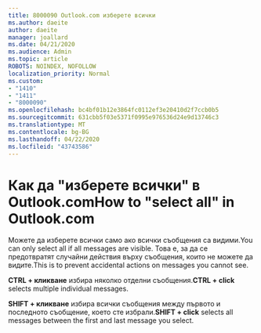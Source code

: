 ```yaml
---
title: 8000090 Outlook.com изберете всички
ms.author: daeite
author: daeite
manager: joallard
ms.date: 04/21/2020
ms.audience: Admin
ms.topic: article
ROBOTS: NOINDEX, NOFOLLOW
localization_priority: Normal
ms.custom:
- "1410"
- "1411"
- "8000090"
ms.openlocfilehash: bc4bf01b12e3864fc0112ef3e20410d2f7ccb0b5
ms.sourcegitcommit: 631cbb5f03e5371f0995e976536d24e9d13746c3
ms.translationtype: MT
ms.contentlocale: bg-BG
ms.lasthandoff: 04/22/2020
ms.locfileid: "43743586"
---
```

# <a name="how-to-select-all-in-outlookcom"></a><span data-ttu-id="d5cdf-102">Как да "изберете всички" в Outlook.com</span><span class="sxs-lookup"><span data-stu-id="d5cdf-102">How to "select all" in Outlook.com</span></span>

<span data-ttu-id="d5cdf-103">Можете да изберете всички само ако всички съобщения са видими.</span><span class="sxs-lookup"><span data-stu-id="d5cdf-103">You can only select all if all messages are visible.</span></span> <span data-ttu-id="d5cdf-104">Това е, за да се предотвратят случайни действия върху съобщения, които не можете да видите.</span><span class="sxs-lookup"><span data-stu-id="d5cdf-104">This is to prevent accidental actions on messages you cannot see.</span></span>

<span data-ttu-id="d5cdf-105">**CTRL + кликване** избира няколко отделни съобщения.</span><span class="sxs-lookup"><span data-stu-id="d5cdf-105">**CTRL + click** selects multiple individual messages.</span></span>

<span data-ttu-id="d5cdf-106">**SHIFT + кликване** избира всички съобщения между първото и последното съобщение, което сте избрали.</span><span class="sxs-lookup"><span data-stu-id="d5cdf-106">**SHIFT + click** selects all messages between the first and last message you select.</span></span>